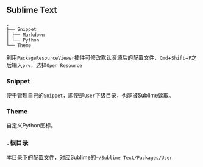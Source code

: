 ## Sublime Text

```
.
├── Snippet
│ ├── Markdown
│ └── Python
└── Theme
```

利用`PackageResourceViewer`插件可修改默认资源后的配置文件，`Cmd`+`Shift`+`P`之后输入`prv`，选择`Open Resource`


### Snippet
便于管理自己的`Snippet`，即使是`User`下级目录，也能被Sublime读取。


### Theme
自定义Python图标。


### `.`根目录
本目录下的配置文件，对应Sublime的`~/Sublime Text/Packages/User`

